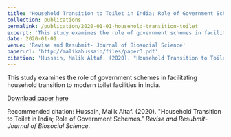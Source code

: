 ```yaml
---
title: "Household Transition to Toilet in India; Role of Government Schemes"
collection: publications
permalink: /publication/2020-01-01-household-transition-toilet
excerpt: 'This study examines the role of government schemes in facilitating household transition to modern toilet facilities in India.'
date: 2020-01-01
venue: 'Revise and Resubmit- Journal of Biosocial Science'
paperurl: 'http://malikahussain/files/paper3.pdf'
citation: 'Hussain, Malik Altaf. (2020). "Household Transition to Toilet in India; Role of Government Schemes." <i>Journal of Biosocial Science</i>.'
---
```

This study examines the role of government schemes in facilitating household transition to modern toilet facilities in India.

[Download paper here](http://malikahussain/files/paper3.pdf)

Recommended citation: Hussain, Malik Altaf. (2020). "Household Transition to Toilet in India; Role of Government Schemes." <i>Revise and Resubmit-Journal of Biosocial Science</i>.

